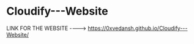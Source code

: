 # Cloudify---Website






LINK FOR THE WEBSITE ----> https://0xvedansh.github.io/Cloudify---Website/
